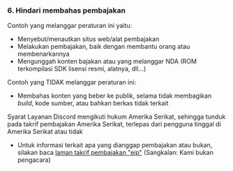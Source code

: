 ### 6. Hindari membahas pembajakan

Contoh yang melanggar peraturan ini yaitu:
- Menyebut/menautkan situs web/alat pembajakan
- Melakukan pembajakan, baik dengan membantu orang atau membenarkannya
- Mengunggah konten bajakan atau yang melanggar NDA (ROM terkompilasi SDK lisensi resmi, alatnya, dll...)

Contoh yang TIDAK melanggar peraturan ini:
- Membahas konten yang beber ke publik, selama tidak membagikan *build*, kode sumber, atau bahkan berkas tidak terkait

Syarat Layanan Discord mengikuti hukum Amerika Serikat, sehingga tunduk pada takrif pembajakan Amerika Serikat, terlepas dari pengguna tinggal di Amerika Serikat atau tidak
- Untuk informasi terkait apa yang dianggap pembajakan atau bukan, silakan baca [laman takrif pembajakan "eip"](https://3ds.eiphax.tech/piracy.html) (Sangkalan: Kami bukan pengacara)
